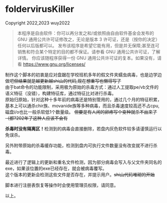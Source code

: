 # foldervirusKiller
Copyright 2022,2023 wuy2022
>本程序是自由软件：你可以再分发之和/或依照由自由软件基金会发布的 GNU 通用公共许可证修改之，无论是版本 3 许可证，还是（按你的决定）任何以后版都可以。
>发布该程序是希望它能有用，但是并无保障;甚至连可销售和符合某个特定的目的都不保证。请参看 GNU 通用公共许可证，了解详情。
>你应该随程序获得一份 GNU 通用公共许可证的复本。如果没有，请看 <https://www.gnu.org/licenses/>

制作这个脚本的初衷是应对盘踞在学校班机多年的假文件夹蠕虫病毒，也是边学边做吧<S>但结果就是越更新越shi山的代码,现在想重写也懒得写了</s>
<br>由于bat命令的功能限制，采用极为原始的杀毒方式：通过人工提取pe/vb文件的语义特征（没错），构建特征库，通过特征比对进行杀毒。
<br>原始归原始，针对这种十多年前的病毒还是特别管用的，通过几个月的特征积累，基本上可以通杀chir族、movanide族等多种病毒，而且杀毒速度较高还不占cpu,磁盘i/o也比一般杀软低1个数量级。
<s>但要是有人闲的卵疼写个变种就杀不出来了（都?202年了这种人应该不会有</s>

<b>杀毒时没有隔离区！</b>检测到的病毒会直接删除，若盘内灰色软件较多请谨慎运行以免误杀。

另外附带原始的杀毒缓存功能，检测到盘内可执行文件数量没有改变就不进行杀毒。

最近进行了逻辑上的更新和重名文件检测，因为部分病毒会写入与父文件夹同名的exe，如果该位置的exe已经存在，就会被病毒覆写。<br>这个版本的更新会检测这些文件是否存在，并提示用户。<s>shi山代码堆砌的开始</s>

脚本进行注册表恢复等操作时会使用管理员权限，请同意。

以上。
